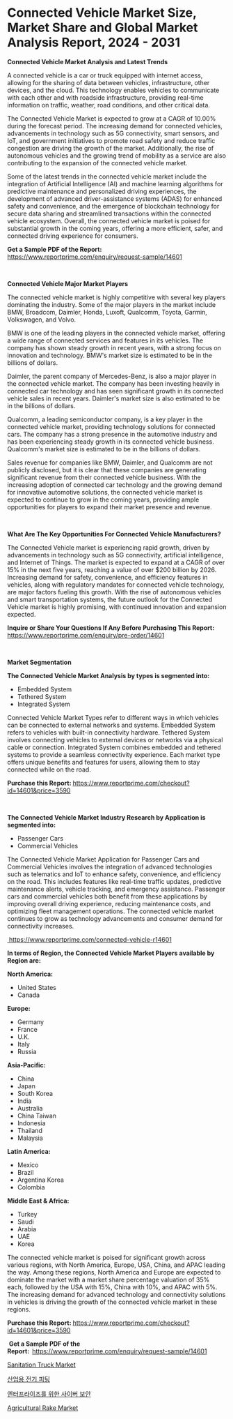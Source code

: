<p><h1>Connected Vehicle Market Size, Market Share and Global Market Analysis Report, 2024 - 2031</h1></p><p><strong>Connected Vehicle Market Analysis and Latest Trends</strong></p>
<p><p>A connected vehicle is a car or truck equipped with internet access, allowing for the sharing of data between vehicles, infrastructure, other devices, and the cloud. This technology enables vehicles to communicate with each other and with roadside infrastructure, providing real-time information on traffic, weather, road conditions, and other critical data. </p><p>The Connected Vehicle Market is expected to grow at a CAGR of 10.00% during the forecast period. The increasing demand for connected vehicles, advancements in technology such as 5G connectivity, smart sensors, and IoT, and government initiatives to promote road safety and reduce traffic congestion are driving the growth of the market. Additionally, the rise of autonomous vehicles and the growing trend of mobility as a service are also contributing to the expansion of the connected vehicle market.</p><p>Some of the latest trends in the connected vehicle market include the integration of Artificial Intelligence (AI) and machine learning algorithms for predictive maintenance and personalized driving experiences, the development of advanced driver-assistance systems (ADAS) for enhanced safety and convenience, and the emergence of blockchain technology for secure data sharing and streamlined transactions within the connected vehicle ecosystem. Overall, the connected vehicle market is poised for substantial growth in the coming years, offering a more efficient, safer, and connected driving experience for consumers.</p></p>
<p><strong>Get a Sample PDF of the Report:&nbsp;</strong> <a href="https://www.reportprime.com/enquiry/request-sample/14601">https://www.reportprime.com/enquiry/request-sample/14601</a></p>
<p>&nbsp;</p>
<p><strong>Connected Vehicle Major Market Players</strong></p>
<p><p>The connected vehicle market is highly competitive with several key players dominating the industry. Some of the major players in the market include BMW, Broadcom, Daimler, Honda, Luxoft, Qualcomm, Toyota, Garmin, Volkswagen, and Volvo.</p><p>BMW is one of the leading players in the connected vehicle market, offering a wide range of connected services and features in its vehicles. The company has shown steady growth in recent years, with a strong focus on innovation and technology. BMW's market size is estimated to be in the billions of dollars.</p><p>Daimler, the parent company of Mercedes-Benz, is also a major player in the connected vehicle market. The company has been investing heavily in connected car technology and has seen significant growth in its connected vehicle sales in recent years. Daimler's market size is also estimated to be in the billions of dollars.</p><p>Qualcomm, a leading semiconductor company, is a key player in the connected vehicle market, providing technology solutions for connected cars. The company has a strong presence in the automotive industry and has been experiencing steady growth in its connected vehicle business. Qualcomm's market size is estimated to be in the billions of dollars.</p><p>Sales revenue for companies like BMW, Daimler, and Qualcomm are not publicly disclosed, but it is clear that these companies are generating significant revenue from their connected vehicle business. With the increasing adoption of connected car technology and the growing demand for innovative automotive solutions, the connected vehicle market is expected to continue to grow in the coming years, providing ample opportunities for players to expand their market presence and revenue.</p></p>
<p>&nbsp;</p>
<p><strong>What Are The Key Opportunities For Connected Vehicle Manufacturers?</strong></p>
<p><p>The Connected Vehicle market is experiencing rapid growth, driven by advancements in technology such as 5G connectivity, artificial intelligence, and Internet of Things. The market is expected to expand at a CAGR of over 15% in the next five years, reaching a value of over $200 billion by 2026. Increasing demand for safety, convenience, and efficiency features in vehicles, along with regulatory mandates for connected vehicle technology, are major factors fueling this growth. With the rise of autonomous vehicles and smart transportation systems, the future outlook for the Connected Vehicle market is highly promising, with continued innovation and expansion expected.</p></p>
<p><strong>Inquire or Share Your Questions If Any Before Purchasing This Report:</strong> <a href="https://www.reportprime.com/enquiry/pre-order/14601">https://www.reportprime.com/enquiry/pre-order/14601</a></p>
<p>&nbsp;</p>
<p><strong>Market Segmentation</strong></p>
<p><strong>The Connected Vehicle Market Analysis by types is segmented into:</strong></p>
<p><ul><li>Embedded System</li><li>Tethered System</li><li>Integrated System</li></ul></p>
<p><p>Connected Vehicle Market Types refer to different ways in which vehicles can be connected to external networks and systems. Embedded System refers to vehicles with built-in connectivity hardware. Tethered System involves connecting vehicles to external devices or networks via a physical cable or connection. Integrated System combines embedded and tethered systems to provide a seamless connectivity experience. Each market type offers unique benefits and features for users, allowing them to stay connected while on the road.</p></p>
<p><strong>Purchase this Report:&nbsp;</strong><a href="https://www.reportprime.com/checkout?id=14601&price=3590">https://www.reportprime.com/checkout?id=14601&price=3590</a></p>
<p>&nbsp;</p>
<p><strong>The Connected Vehicle Market Industry Research by Application is segmented into:</strong></p>
<p><ul><li>Passenger Cars</li><li>Commercial Vehicles</li></ul></p>
<p><p>The Connected Vehicle Market Application for Passenger Cars and Commercial Vehicles involves the integration of advanced technologies such as telematics and IoT to enhance safety, convenience, and efficiency on the road. This includes features like real-time traffic updates, predictive maintenance alerts, vehicle tracking, and emergency assistance. Passenger cars and commercial vehicles both benefit from these applications by improving overall driving experience, reducing maintenance costs, and optimizing fleet management operations. The connected vehicle market continues to grow as technology advancements and consumer demand for connectivity increases.</p></p>
<p><a href="https://www.reportprime.com/connected-vehicle-r14601">&nbsp;https://www.reportprime.com/connected-vehicle-r14601</a></p>
<p><strong>In terms of Region, the Connected Vehicle Market Players available by Region are:</strong></p>
<p>
    <p> <strong> North America: </strong>
        <ul>
            <li>United States</li>
            <li>Canada</li>
        </ul>
        </p> 
    <p> <strong> Europe: </strong>
        <ul>
            <li>Germany</li>
            <li>France</li>
            <li>U.K.</li>
            <li>Italy</li>
            <li>Russia</li>
        </ul>
        </p> 
    <p> <strong> Asia-Pacific: </strong>
        <ul>
            <li>China</li>
            <li>Japan</li>
            <li>South Korea</li>
            <li>India</li>
            <li>Australia</li>
            <li>China Taiwan</li>
            <li>Indonesia</li>
            <li>Thailand</li>
            <li>Malaysia</li>
        </ul>
        </p> 
    <p> <strong> Latin America: </strong>
        <ul>
            <li>Mexico</li>
            <li>Brazil</li>
            <li>Argentina Korea</li>
            <li>Colombia</li>
        </ul>
        </p> 
    <p> <strong> Middle East & Africa: </strong>
        <ul>
            <li>Turkey</li>
            <li>Saudi</li>
            <li>Arabia</li>
            <li>UAE</li>
            <li>Korea</li>
        </ul>
    </p>
    </p>
<p><p>The connected vehicle market is poised for significant growth across various regions, with North America, Europe, USA, China, and APAC leading the way. Among these regions, North America and Europe are expected to dominate the market with a market share percentage valuation of 35% each, followed by the USA with 15%, China with 10%, and APAC with 5%. The increasing demand for advanced technology and connectivity solutions in vehicles is driving the growth of the connected vehicle market in these regions.</p></p>
<p><strong>Purchase this Report: </strong><a href="https://www.reportprime.com/checkout?id=14601&price=3590">https://www.reportprime.com/checkout?id=14601&price=3590</a></p>
<p>&nbsp;<strong>Get a Sample PDF of the Report:&nbsp;&nbsp;</strong><a href="https://www.reportprime.com/enquiry/request-sample/14601">https://www.reportprime.com/enquiry/request-sample/14601</a></p>
<p><strong></strong></p>
<p><p><a href="https://www.linkedin.com/pulse/sanitation-truck-market-exploring-share-trends-future-growth-m3kxe?trackingId=L%2BGDsxu77GNlC2%2Bwm%2BuTYg%3D%3D">Sanitation Truck Market</a></p><p><a href="https://medium.com/@jewelmohr02/%EC%82%B0%EC%97%85%EC%9A%A9-%EC%A0%84%EA%B8%B0-%EB%B6%80%EC%86%8D%ED%92%88-%EC%8B%9C%EC%9E%A5-2031%EB%85%84%EA%B9%8C%EC%A7%80%EC%9D%98-%ED%8A%B8%EB%A0%8C%EB%93%9C-%EC%98%88%EC%B8%A1-%EB%B0%8F-%EA%B2%BD%EC%9F%81-%EB%B6%84%EC%84%9D-14e686ac52bf">산업용 전기 피팅</a></p><p><a href="https://medium.com/@monaboyer1926/%EA%B8%B0%EC%97%85-%EC%8B%9C%EC%9E%A5%EC%9D%84-%EC%9C%84%ED%95%9C-%EC%82%AC%EC%9D%B4%EB%B2%84-%EB%B3%B4%EC%95%88-%EC%8B%9C%EC%9E%A5-%ED%86%B5%EC%B0%B0-%EC%8B%9C%EC%9E%A5-%EB%8F%99%ED%96%A5-%EC%84%B1%EC%9E%A5-2024%EB%85%84%EB%B6%80%ED%84%B0-2031%EB%85%84%EA%B9%8C%EC%A7%80-%EC%98%88%EC%B8%A1%EB%90%9C-%EA%B2%83-0395d243316e">엔터프라이즈를 위한 사이버 보안</a></p><p><a href="https://www.linkedin.com/pulse/agricultural-rake-market-research-report-its-history-forecast-xghie?trackingId=gtxSRa%2BDACs1KgtPClluuw%3D%3D">Agricultural Rake Market</a></p></p>
